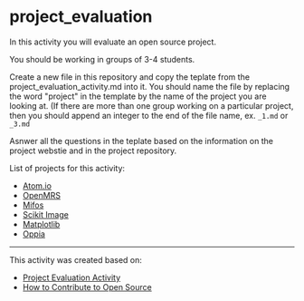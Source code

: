 # project_evaluation

In this activity you will evaluate an open source project. 

You should be working in groups of 3-4 students.

Create a new file in this repository and copy the teplate from the project_evaluation_activity.md into it.
You should name the file by replacing the word "project" in the template by the name of the project you are looking at. (If there are more than one group working on a particular project, then you should append an integer to the end of the file name, ex. `_1.md` or `_3.md` 

Asnwer all the questions in the teplate based on the information on the project webstie and in the project repository. 

List of projects for this activity:
- [Atom.io](https://atom.io/) 
- [OpenMRS](https://openmrs.org/) 
- [Mifos](http://mifos.org/) 
- [Scikit Image](http://scikit-image.org/)
- [Matplotlib](https://matplotlib.org/)
- [Oppia](https://www.oppia.org/)



----
This activity was created based on:
  - [Project Evaluation Activity](http://foss2serve.org/index.php/Project_Evaluation_(Activity))
  - [How to Contribute to Open Source](https://opensource.guide/how-to-contribute/) 
